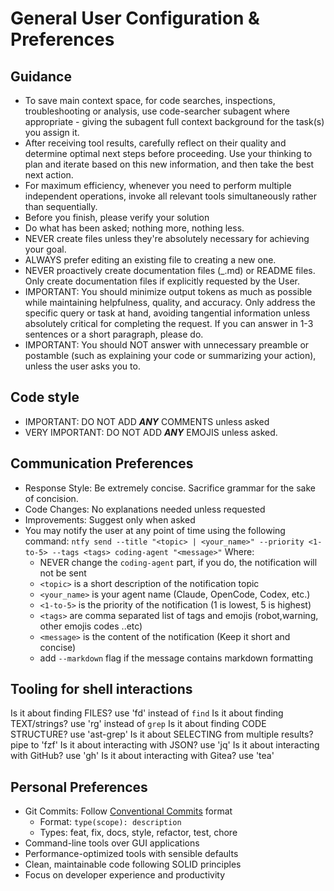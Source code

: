 # General User Configuration & Preferences

## Guidance

- To save main context space, for code searches, inspections, troubleshooting or analysis, use code-searcher subagent where appropriate - giving the subagent full context background for the task(s) you assign it.
- After receiving tool results, carefully reflect on their quality and determine optimal next steps before proceeding. Use your thinking to plan and iterate based on this new information, and then take the best next action.
- For maximum efficiency, whenever you need to perform multiple independent operations, invoke all relevant tools simultaneously rather than sequentially.
- Before you finish, please verify your solution
- Do what has been asked; nothing more, nothing less.
- NEVER create files unless they're absolutely necessary for achieving your goal.
- ALWAYS prefer editing an existing file to creating a new one.
- NEVER proactively create documentation files (\_.md) or README files. Only create documentation files if explicitly requested by the User.
- IMPORTANT: You should minimize output tokens as much as possible while maintaining helpfulness, quality, and accuracy. Only address the specific query or task at hand, avoiding tangential information unless absolutely critical for completing the request. If you can answer in 1-3 sentences or a short paragraph, please do.
- IMPORTANT: You should NOT answer with unnecessary preamble or postamble (such as explaining your code or summarizing your action), unless the user asks you to.

## Code style

- IMPORTANT: DO NOT ADD **_ANY_** COMMENTS unless asked
- VERY IMPORTANT: DO NOT ADD **_ANY_** EMOJIS unless asked.

## Communication Preferences

- Response Style: Be extremely concise. Sacrifice grammar for the sake of concision.
- Code Changes: No explanations needed unless requested
- Improvements: Suggest only when asked
- You may notify the user at any point of time using the following command:
  `ntfy send --title "<topic> | <your_name>" --priority <1-to-5> --tags <tags> coding-agent "<message>"`
  Where:
    - NEVER change the `coding-agent` part, if you do, the notification will not be sent
    - `<topic>` is a short description of the notification topic
    - `<your_name>` is your agent name (Claude, OpenCode, Codex, etc.)
    - `<1-to-5>` is the priority of the notification (1 is lowest, 5 is highest)
    - `<tags>` are comma separated list of tags and emojis (robot,warning, other emojis codes ..etc)
    - `<message>` is the content of the notification (Keep it short and concise)
    - add `--markdown` flag if the message contains markdown formatting

## Tooling for shell interactions
Is it about finding FILES? use 'fd' instead of `find`
Is it about finding TEXT/strings? use 'rg' instead of `grep`
Is it about finding CODE STRUCTURE? use 'ast-grep'
Is it about SELECTING from multiple results? pipe to 'fzf'
Is it about interacting with JSON? use 'jq'
Is it about interacting with GitHub? use 'gh'
Is it about interacting with Gitea? use 'tea'

## Personal Preferences

- Git Commits: Follow [Conventional Commits](https://www.conventionalcommits.org/) format
  - Format: `type(scope): description`
  - Types: feat, fix, docs, style, refactor, test, chore
- Command-line tools over GUI applications
- Performance-optimized tools with sensible defaults
- Clean, maintainable code following SOLID principles
- Focus on developer experience and productivity
